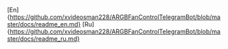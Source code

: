 [En]{https://github.com/xvideosman228/ARGBFanControlTelegramBot/blob/master/docs/readme_en.md}
[Ru]{https://github.com/xvideosman228/ARGBFanControlTelegramBot/blob/master/docs/readme_ru.md}

